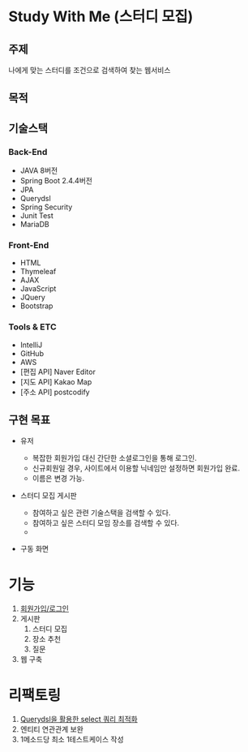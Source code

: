 # Study With Me (스터디 모집)
 
## 주제
나에게 맞는 스터디를 조건으로 검색하여 찾는 웹서비스
 
## 목적

 
  
## 기술스택
### Back-End
- JAVA 8버전
- Spring Boot 2.4.4버전
- JPA
- Querydsl
- Spring Security
- Junit Test
- MariaDB
### Front-End
- HTML
- Thymeleaf
- AJAX
- JavaScript
- JQuery
- Bootstrap
### Tools & ETC
- IntelliJ
- GitHub
- AWS
- [편집 API] Naver Editor
- [지도 API] Kakao Map
- [주소 API] postcodify
  

## 구현 목표
- 유저
    - 복잡한 회원가입 대신 간단한 소셜로그인을 통해 로그인.
    - 신규회원일 경우, 사이트에서 이용할 닉네임만 설정하면 회원가입 완료.
    - 이름은 변경 가능.

- 스터디 모집 게시판
    - 참여하고 싶은 관련 기술스택을 검색할 수 있다.
    - 참여하고 싶은 스터디 모임 장소를 검색할 수 있다.
    - 



- 구동 화면
# 기능
1. [회원가입/로그인](/docs/function/user/userPage.md)
2. 게시판
    1. 스터디 모집
    2. 장소 추천
    3. 질문
3. 웹 구축


# 리팩토링
1. [Querydsl을 활용한 select 쿼리 최적화](/docs/refactoring/aboutQuerydsl/updateQueries.md)
2. 엔티티 연관관계 보완
3. 1메소드당 최소 1테스트케이스 작성
